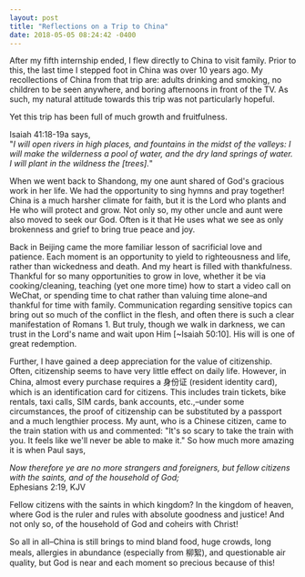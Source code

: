 ```yaml
---
layout: post
title: "Reflections on a Trip to China"
date: 2018-05-05 08:24:42 -0400
---
```


After my fifth internship ended, I flew directly to China to visit family. Prior to this, the last time I stepped foot in China was over 10 years ago. My recollections of China from that trip are: adults drinking and smoking, no children to be seen anywhere, and boring afternoons in front of the TV. As such, my natural attitude towards this trip was not particularly hopeful.

Yet this trip has been full of much growth and fruitfulness.

Isaiah 41:18-19a says,  
"_I will open rivers in high places, and fountains in the midst of the valleys: I will make the wilderness a pool of water, and the dry land springs of water. I will plant in the wildness the [trees]._"

When we went back to Shandong, my one aunt shared of God's gracious work in her life. We had the opportunity to sing hymns and pray together! China is a much harsher climate for faith, but it is the Lord who plants and He who will protect and grow. Not only so, my other uncle and aunt were also moved to seek our God. Often is it that He uses what we see as only brokenness and grief to bring true peace and joy.

Back in Beijing came the more familiar lesson of sacrificial love and patience. Each moment is an opportunity to yield to righteousness and life, rather than wickedness and death. And my heart is filled with thankfulness. Thankful for so many opportunities to grow in love, whether it be via cooking/cleaning, teaching (yet one more time) how to start a video call on WeChat, or spending time to chat rather than valuing time alone–and thankful for time with family. Communication regarding sensitive topics can bring out so much of the conflict in the flesh, and often there is such a clear manifestation of Romans 1. But truly, though we walk in darkness, we can trust in the Lord's name and wait upon Him [~Isaiah 50:10]. His will is one of great redemption.

Further, I have gained a deep appreciation for the value of citizenship. Often, citizenship seems to have very little effect on daily life. However, in China, almost every purchase requires a 身份证 (resident identity card), which is an identification card for citizens. This includes train tickets, bike rentals, taxi calls, SIM cards, bank accounts,  etc.,–under some circumstances, the proof of citizenship can be substituted by a passport and a much lengthier process. My aunt, who is a Chinese citizen, came to the train station with us and commented: "It's so scary to take the train with you. It feels like we'll never be able to make it." So how much more amazing it is when Paul says,  

_Now therefore ye are no more strangers and foreigners, but fellow citizens with the saints, and of the household of God;_  
Ephesians 2:19, KJV

Fellow citizens with the saints in which kingdom? In the kingdom of heaven, where God is the ruler and rules with absolute goodness and justice! And not only so, of the household of God and coheirs with Christ!

So all in all–China is still brings to mind bland food, huge crowds, long meals, allergies in abundance (especially from 柳絮), and questionable air quality, but God is near and each moment so precious because of this!
